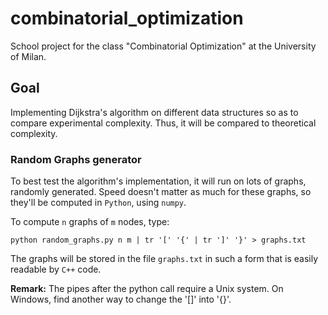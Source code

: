# combinatorial_optimization

School project for the class "Combinatorial Optimization" at the University of Milan.

## Goal

Implementing Dijkstra's algorithm on different data structures so as to compare experimental complexity. Thus, it will be compared to theoretical complexity.

### Random Graphs generator

To best test the algorithm's implementation, it will run on lots of graphs, randomly generated. Speed doesn't matter as much for these graphs, so they'll be computed in `Python`, using `numpy`.

To compute `n` graphs of `m` nodes, type:

	python random_graphs.py n m | tr '[' '{' | tr ']' '}' > graphs.txt

The graphs will be stored in the file `graphs.txt` in such a form that is easily readable by `C++` code.

__Remark:__ The pipes after the python call require a Unix system. On Windows, find another way to change the '[]' into '{}'.
